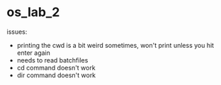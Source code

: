 # os_lab_2

issues:
- printing the cwd is a bit weird sometimes, won't print unless you hit enter again
- needs to read batchfiles
- cd command doesn't work
- dir command doesn't work
